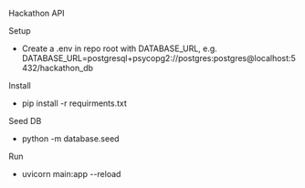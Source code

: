 Hackathon API

Setup
- Create a .env in repo root with DATABASE_URL, e.g.
	DATABASE_URL=postgresql+psycopg2://postgres:postgres@localhost:5432/hackathon_db

Install
- pip install -r requirments.txt

Seed DB
- python -m database.seed

Run
- uvicorn main:app --reload

